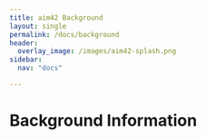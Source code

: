 ```yaml
---
title: aim42 Background
layout: single
permalink: /docs/background
header:
  overlay_image: /images/aim42-splash.png
sidebar:
  nav: "docs"

---
```


# Background Information
